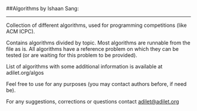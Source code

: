 ##Algorithms by Ishaan Sang:
______________________________

Collection of different algorithms, used for programming competitions (like ACM ICPC).

Contains algorithms divided by topic. Most algorithms are runnable from the file as is. 
All algorithms have a reference problem on which they can be tested (or are waiting for this problem to be provided).

List of algorithms with some additional information is available at adilet.org/algos

Feel free to use for any purposes (you may contact authors before, if need be).

For any suggestions, corrections or questions contact adilet@adilet.org
